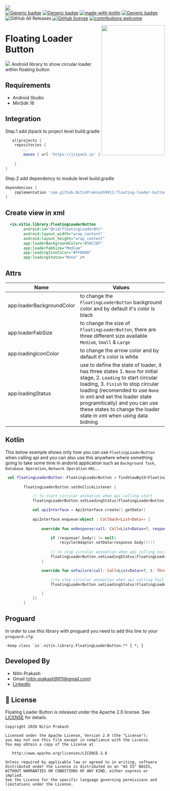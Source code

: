 <a href="https://user-images.githubusercontent.com/32475878/80305954-d5a36980-87dd-11ea-84c4-905a7abc881c.png"><img src="https://user-images.githubusercontent.com/32475878/80305954-d5a36980-87dd-11ea-84c4-905a7abc881c.png"></a>
</br>
[![Generic badge](https://img.shields.io/badge/release-v1.1.0-blue.svg)](https://shields.io/)
[![Generic badge](https://img.shields.io/badge/platform-android-brightgreen.svg?logo=android)](https://shields.io/)
[![made-with-kotlin](https://img.shields.io/badge/Made%20with-kotlin-1f425f.svg?logo=kotlin)](https://github.com/JetBrains/kotlin)
[![Generic badge](https://img.shields.io/badge/MinimumSdk-16-Green.svg)](https://shields.io/)
![GitHub All Releases](https://img.shields.io/github/downloads/NitinPraksash9911/floating-loader-button/total?label=downloads&logoColor=green)
 [![GitHub license](https://img.shields.io/badge/license-Apache%20License%202.0-blue.svg?style=flat)](https://www.apache.org/licenses/LICENSE-2.0)
[![contributions welcome](https://img.shields.io/badge/contributions-welcome-brightgreen.svg?style=flat)](https://github.com/NitinPraksash9911/floating-loader-button/issues)
</br>

<a href="https://github.com/NitinPraksash9911/floating-loader-button">
<img align="right"  src="https://user-images.githubusercontent.com/32475878/80308271-a3990400-87eb-11ea-9d98-a1c8b86d438d.gif" width="200" height="410" /></a>

<p><h1 align="left">Floating Loader Button</h1></p>

<img src="https://user-images.githubusercontent.com/32475878/80315162-782a0f80-8813-11ea-9e67-8956264d58d4.png"/> Android library to show circular loader within floating button
</br>

## Requirements

- Android Studio
- MinSdk 16

## Integration

Step.1 add jitpack to project level build.gradle

```groovy
   allprojects {
    repositories {
       ...
        maven { url 'https://jitpack.io' }
        
    }
}
```
Step.2 add dependency to module level build.gradle
```groovy
dependencies {
    implementation 'com.github.NitinPraksash9911:floating-loader-button:1.x.x'
}
```
## Create view in xml

```xml
  <in.nitin.library.FloatingLoaderButton
        android:id="@+id/floatingLoaderBtn"
        android:layout_width="wrap_content"
        android:layout_height="wrap_content"
        app:loaderBackgroundColor="#50CCDF"
        app:loaderFabSize="Medium"
        app:loadingIconColor="#FFD600"
        app:loadingStatus="None" />
```
## Attrs

Name | Values 
--------- | --------
app:loaderBackgroundColor | to change the `FloatingLoaderButton` background color and by default it's color is black
app:loaderFabSize | to change the size of `FloatingLoaderButton`, there are three different size available `Medium`, `Small` & `Large` 
app:loadingIconColor | to change the arrow color and by default it's color is white
app:loadingStatus | use to define the state of loader, it has three states  1. `None` for initial stage, 2. `Loading` to start circular loading, 3. `Finish` to stop circular loading (recomended to use `None` in xml and set the loader state programitically) and you can use these states to change the loader state in xml when using data bidning

## Kotlin

This below example shows only how you can use `FloatingLoaderButton` when calling api and you can also use this anywhere where something going to take some time in andorid application such as `Background Task`, `Database Operation`, `Network Operation` etc...

```kotlin
 val floatingLoaderButton: FloatingLoaderButton = findViewById<FloatingLoaderButton>(R.id.floatingLoaderBtn)
    
        floatingLoaderButton.setOnClickListener {

            // to start circular animation when api calling start
            floatingLoaderButton.setLoadingStatus(FloatingLoaderButton.LoaderStatus.LOADING)

            val apiInterface = ApiInterface.create().getData()
            
            apiInterface.enqueue(object : Callback<List<Data>> {
            
                override fun onResponse(call: Call<List<Data>>?, response: Response<List<Data>>?) {

                    if (response?.body() != null)
                        recyclerAdapter.setData(response.body()!!)
                       
                    // to stop circular animation when api calling success
                    floatingLoaderButton.setLoadingStatus(FloatingLoaderButton.LoaderStatus.FINISH)
                }

                override fun onFailure(call: Call<List<Data>>?, t: Throwable?) {

                    //to stop circular animation when api calling fail
                    floatingLoaderButton.setLoadingStatus(FloatingLoaderButton.LoaderStatus.FINISH)

                }
            })
        }
 ```       

## Proguard

In order to use this library with proguard you need to add this line to your `proguard.cfg`:

```grovy
-keep class `in`.nitin.library.FloatingLoaderButton.** { *; }
````

## Developed By

* Nitin Prakash
 * Gmail (nitin.prakash9911@gmail.com)
 * [LinkedIn](https://www.linkedin.com/in/nitin-prakash-b81a26156/)

## 📄 License

Floating Loader Button is released under the Apache 2.0 license.
See [LICENSE](./LICENSE) for details.

    Copyright 2020 Nitin Prakash

    Licensed under the Apache License, Version 2.0 (the "License");
    you may not use this file except in compliance with the License.
    You may obtain a copy of the License at

       http://www.apache.org/licenses/LICENSE-2.0

    Unless required by applicable law or agreed to in writing, software
    distributed under the License is distributed on an "AS IS" BASIS,
    WITHOUT WARRANTIES OR CONDITIONS OF ANY KIND, either express or implied.
    See the License for the specific language governing permissions and
    limitations under the License.
